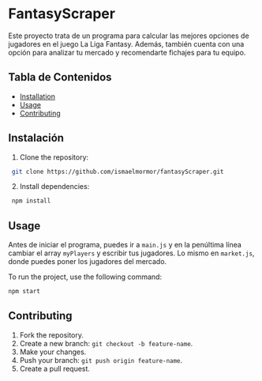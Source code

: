 # FantasyScraper
Este proyecto trata de un programa para calcular las mejores opciones de jugadores en el juego La Liga Fantasy. Además, también cuenta con una opción para analizar tu mercado y recomendarte fichajes para tu equipo.

## Tabla de Contenidos
- [Installation](#installation)
- [Usage](#usage)
- [Contributing](#contributing)

## Instalación
1. Clone the repository:
```bash
 git clone https://github.com/ismaelmormor/fantasyScraper.git
```

2. Install dependencies:
```bash
 npm install
 ```

 ## Usage
 Antes de iniciar el programa, puedes ir a `main.js` y en la penúltima línea cambiar el array `myPlayers` y escribir tus jugadores. Lo mismo en `market.js`, donde puedes
 poner los jugadores del mercado.
 
To run the project, use the following command:
```bash
npm start
```

## Contributing
1. Fork the repository.
2. Create a new branch: `git checkout -b feature-name`.
3. Make your changes.
4. Push your branch: `git push origin feature-name`.
5. Create a pull request.